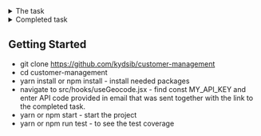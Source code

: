 <details>
<summary>The task</summary>
<img width="815" alt="Screenshot" src="https://user-images.githubusercontent.com/43815295/114357793-d5c98000-9b7a-11eb-8ff5-f12fb2cc6ce2.png">
</details>

<details>
<summary>Completed task</summary>
<img width="815" alt="Screenshot" src="https://user-images.githubusercontent.com/43815295/115288160-c8535d80-a159-11eb-922e-0cef1c8ce2ed.gif">
</details>

## Getting Started

-   git clone https://github.com/kydsib/customer-management
-   cd customer-management
-   yarn install or npm install - install needed packages
-   navigate to src/hooks/useGeocode.jsx - find const MY_API_KEY and enter API code provided in email that was sent together with the link to the completed task.
-   yarn or npm start - start the project
-   yarn or npm run test - to see the test coverage
